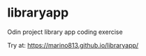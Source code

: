 # libraryapp
Odin project library app coding exercise 

Try at:
https://marino813.github.io/libraryapp/
